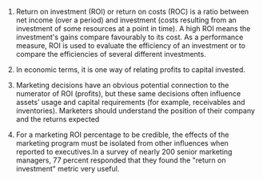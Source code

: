 1. Return on investment (ROI) or return on costs (ROC) is a ratio between net income (over a period) and investment (costs resulting from an investment of some resources at a point in time). A high ROI means the investment's gains compare favourably to its cost. As a performance measure, ROI is used to evaluate the efficiency of an investment or to compare the efficiencies of several different investments.


2. In economic terms, it is one way of relating profits to capital invested.

3. Marketing decisions have an obvious potential connection to the numerator of ROI (profits), but these same decisions often influence assets’ usage and capital requirements (for example, receivables and inventories). Marketers should understand the position of their company and the returns expected

4. For a marketing ROI percentage to be credible, the effects of the marketing program must be isolated from other influences when reported to executives.In a survey of nearly 200 senior marketing managers, 77 percent responded that they found the "return on investment" metric very useful.